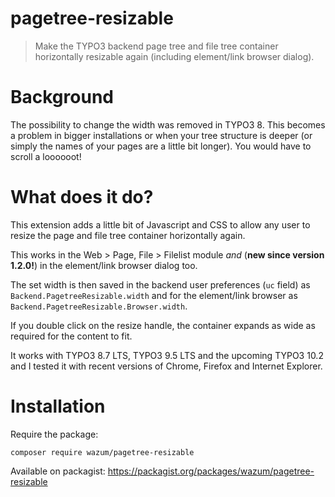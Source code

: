 # pagetree-resizable

> Make the TYPO3 backend page tree and file tree container horizontally resizable again (including element/link browser dialog).

# Background

The possibility to change the width was removed in TYPO3 8.
This becomes a problem in bigger installations or when your tree structure is deeper (or simply the names of your pages are a little bit longer).
You would have to scroll a loooooot!

# What does it do?

This extension adds a little bit of Javascript and CSS to allow any user to resize the page and file tree container horizontally again.

This works in the Web > Page, File > Filelist module _and_ (**new since version 1.2.0!**) in the element/link browser dialog too.

The set width is then saved in the backend user preferences (`uc` field) as `Backend.PagetreeResizable.width` and for the element/link browser as `Backend.PagetreeResizable.Browser.width`.

If you double click on the resize handle, the container expands as wide as required for the content to fit.

It works with TYPO3 8.7 LTS, TYPO3 9.5 LTS and the upcoming TYPO3 10.2 and I tested it with recent versions of Chrome, Firefox and Internet Explorer.

# Installation

Require the package:

    composer require wazum/pagetree-resizable
    

Available on packagist:
https://packagist.org/packages/wazum/pagetree-resizable

